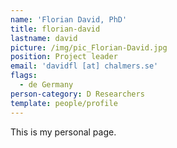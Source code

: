```yaml
---
name: 'Florian David, PhD'
title: florian-david
lastname: david
picture: /img/pic_Florian-David.jpg
position: Project leader
email: 'davidfl [at] chalmers.se'
flags:
  - de Germany
person-category: D Researchers
template: people/profile
---
```

This is my personal page.
